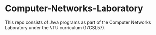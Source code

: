 # Computer-Networks-Laboratory

This repo consists of Java programs as part of the Computer Networks Laboratory under the VTU curriculum (17CSL57).
